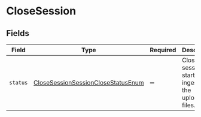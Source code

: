 # CloseSession


## Fields

| Field                                                                                           | Type                                                                                            | Required                                                                                        | Description                                                                                     |
| ----------------------------------------------------------------------------------------------- | ----------------------------------------------------------------------------------------------- | ----------------------------------------------------------------------------------------------- | ----------------------------------------------------------------------------------------------- |
| `status`                                                                                        | [CloseSessionSessionCloseStatusEnum](../../models/shared/closesessionsessionclosestatusenum.md) | :heavy_minus_sign:                                                                              | Closes the session and starts the ingestion of the uploaded files.                              |
